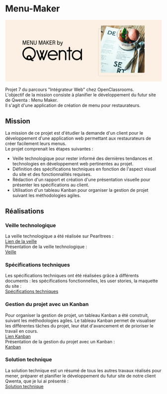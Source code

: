 # Menu-Maker

![image](https://github.com/Matthieu83600/Menu-Maker/blob/main/P7_Banner-Qwenta.png)

Projet 7 du parcours "Intégrateur Web" chez OpenClassrooms. <br>
L'objectif de la mission consiste à planifier le développement du futur site de Qwenta : Menu Maker. <br>
Il s'agit d'une application de création de menu pour restaurateurs.

##  Mission 

La mission de ce projet est d'étudier la demande d'un client pour le développement d'une application web permettant aux restaurateurs de créer facilement leurs menus. <br>
Le projet comprenait les étapes suivantes :

- Veille technologique pour rester informé des dernières tendances et technologies en développement web pertinentes au projet.
- Définition des spécifications techniques en fonction de l'aspect visuel du site et des fonctionnalités requises.
- Rédaction d'un rapport et création d'une présentation visuelle pour présenter les spécifications au client.
- Utilisation d'un tableau Kanban pour organiser la gestion de projet suivant les méthodologies agiles.

## Réalisations

### Veille technologique 

La veille technologique a été réalisée sur Pearltrees : <br>
[Lien de la veille](https://www.pearltrees.com/matthieu83600/projet-veille-maker-qwenta/id68091067) <br>
Présentation de la veille technologique : <br>
[Veille](https://github.com/Matthieu83600/Menu-Maker/blob/main/1_veille_technologique.pdf)

### Spécifications techniques

Les spécifications techniques ont été réalisées grâce à différents documents : les spécifications fonctionnelles, les user stories, la maquette du site : <br>
[Spécifications techniques](https://github.com/Matthieu83600/Menu-Maker/blob/main/2_sp%C3%A9cifications%20techniques.pdf)

### Gestion du projet avec un Kanban

Pour organiser la gestion de projet, un tableau Kanban a été construit, suivant les méthodologies agiles. Le tableau Kanban permet de visualiser les différentes tâches du projet, leur état d'avancement et de prioriser le travail en cours. <br>
[Lien Kanban](https://trello.com/b/rBONtajq/menu-maker-by-qwenta) <br>
Présentation de la gestion du projet avec un Kanban : <br>
[Kanban](https://github.com/Matthieu83600/Menu-Maker/blob/main/3_kanban.pdf)

### Solution technique

La solution technique est un résumé de tous les autres travaux réalisés pour mener, préparer et planifier le développement du futur site de notre client Qwenta, que je lui ai présenté : <br>
[Solution technique](https://github.com/Matthieu83600/Menu-Maker/blob/main/4_solution%20technique.pdf)
